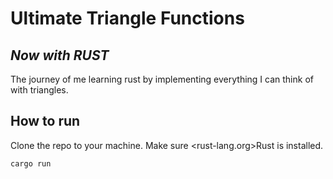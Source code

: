 # Ultimate Triangle Functions
## _Now with RUST_

The journey of me learning rust by implementing everything I can think of with triangles.

## How to run

Clone the repo to your machine. Make sure <rust-lang.org>Rust is installed.

```sh
cargo run
```
